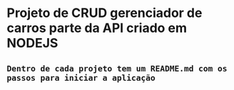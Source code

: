 # Projeto de CRUD gerenciador de carros parte da API criado em NODEJS

## `Dentro de cada projeto tem um README.md com os passos para iniciar a aplicação`